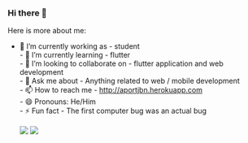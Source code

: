 ### Hi there 👋

Here is more about me:

- 🔭 I’m currently working as - student<br>- 🌱 I’m currently learning - flutter<br>- 👯 I’m looking to collaborate on - flutter application and web development<br>- 💬 Ask me about - Anything related to web / mobile development<br>- 📫 How to reach me - http://aportjbn.herokuapp.com<br>- 😄 Pronouns: He/Him<br>- ⚡ Fun fact -  The first computer bug was an actual bug



  <img align="center" src="https://github-readme-stats.vercel.app/api?username=abhaygt03&theme=tokyonight&hide=issues,stars&count_private=true&show_icons=true" />

  <img align="center" src="https://github-readme-stats.vercel.app/api/top-langs/?username=abhaygt03&theme=tokyonight&layout=compact" />

